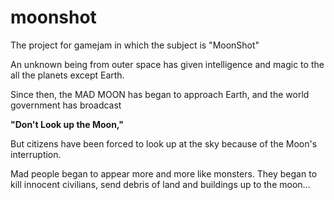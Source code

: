 # moonshot
The project for gamejam in which the subject is "MoonShot"

An unknown being from outer space has given intelligence and magic to the all the planets except Earth.

Since then, the MAD MOON has began to approach Earth, and the world government has broadcast

**"Don't Look up the Moon,"**

But citizens have been forced to look up at the sky because of the Moon's interruption.

Mad people began to appear more and more like monsters.
They began to kill innocent civilians, send debris of land and buildings up to the moon...
